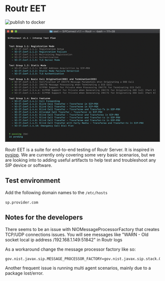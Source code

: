 # Routr EET

![publish to docker](https://github.com/fonoster/routr-eet/workflows/publish%20to%20docker/badge.svg)

<img src="test_example.png" />

Routr EET is a suite for end-to-end testing of Routr Server. It is inspired in [pysipp](https://github.com/SIPp/pysipp).
We are currently only covering some very basic scenarios, but we are looking into to adding useful artifacts
to help test and troubleshoot any SIP device or software.

## Test environment

Add the following domain names to the `/etc/hosts`

`sp.provider.com`

## Notes for the developers

There seems to be an issue with NIOMessageProcessorFactory that creates TCP/UDP connections issues.
You will see messages like "WARN - Old socket local ip address /192.168.1.149:51842" in Routr logs

As a workaround change the message processor factory like so:

```
gov.nist.javax.sip.MESSAGE_PROCESSOR_FACTORY=gov.nist.javax.sip.stack.OIOMessageProcessorFactory
```

Another frequent issue is running multi agent scenarios, mainly due to a package lost/error.
